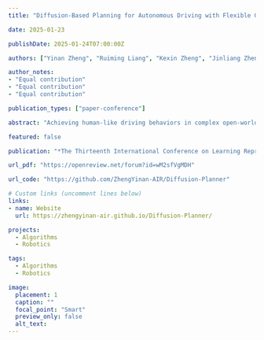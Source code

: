 ```yaml
---
title: "Diffusion-Based Planning for Autonomous Driving with Flexible Guidance"

date: 2025-01-23

publishDate: 2025-01-24T07:00:00Z

authors: ["Yinan Zheng", "Ruiming Liang", "Kexin Zheng", "Jinliang Zheng", "Liyuan Mao", "Jianxiong Li", "Weihao Gu", "Rui Ai", "Shengbo Eben Li", "Xianyuan Zhan", "Jingjing Liu"]

author_notes:
- "Equal contribution"
- "Equal contribution"
- "Equal contribution"

publication_types: ["paper-conference"]

abstract: "Achieving human-like driving behaviors in complex open-world environments is a critical challenge in autonomous driving. Contemporary learning-based planning approaches such as imitation learning methods often struggle to balance competing objectives and lack of safety assurance,due to limited adaptability and inadequacy in learning complex multi-modal behaviors commonly exhibited in human planning, not to mention their strong reliance on the fallback strategy with predefined rules. We propose a novel transformer-based Diffusion Planner for closed-loop planning, which can effectively model multi-modal driving behavior and ensure trajectory quality without any rule-based refinement. Our model supports joint modeling of both prediction and planning tasks under the same architecture, enabling cooperative behaviors between vehicles. Moreover, by learning the gradient of the trajectory score function and employing a flexible classifier guidance mechanism, Diffusion Planner effectively achieves safe and adaptable planning behaviors. Evaluations on the large-scale real-world autonomous planning benchmark nuPlan and our newly collected 200-hour delivery-vehicle driving dataset demonstrate that Diffusion Planner achieves state-of-the-art closed-loop performance with robust transferability in diverse driving styles."

featured: false

publication: "*The Thirteenth International Conference on Learning Representations (ICLR 2025) (oral)*"

url_pdf: "https://openreview.net/forum?id=wM2sfVgMDH"

url_code: "https://github.com/ZhengYinan-AIR/Diffusion-Planner"

# Custom links (uncomment lines below)
links:
- name: Website
  url: https://zhengyinan-air.github.io/Diffusion-Planner/

projects: 
  - Algorithms  
  - Robotics

tags:
  - Algorithms
  - Robotics

image:
  placement: 1
  caption: ""
  focal_point: "Smart"
  preview_only: false
  alt_text:
---
```


